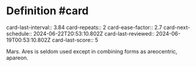 # Definition #card
card-last-interval:: 3.84
card-repeats:: 2
card-ease-factor:: 2.7
card-next-schedule:: 2024-06-22T20:53:10.802Z
card-last-reviewed:: 2024-06-19T00:53:10.802Z
card-last-score:: 5

Mars. Ares is seldom used except in combining forms as areocentric,
apareon.